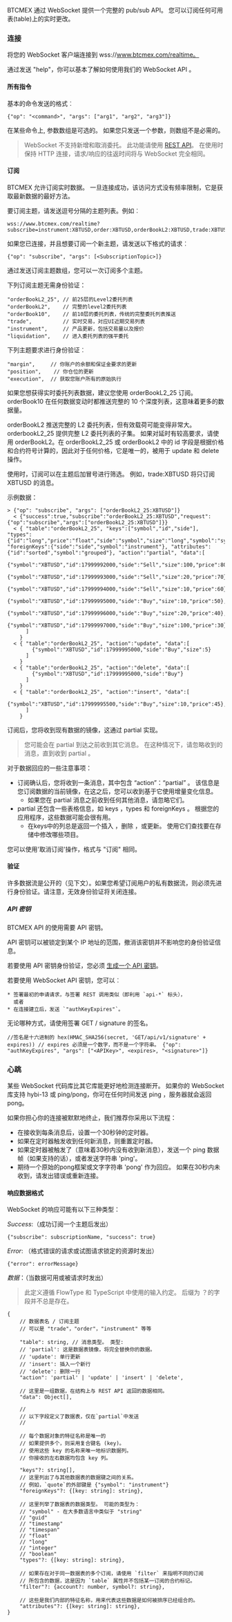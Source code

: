 BTCMEX 通过 WebSocket 提供一个完整的 pub/sub API。 您可以订阅任何可用表(table)上的实时更改。

### 连接

将您的 WebSocket 客户端连接到 wss://www.btcmex.com/realtime。

通过发送 "help"，你可以基本了解如何使用我们的 WebSocket API 。

#### 所有指令

基本的命令发送的格式︰

```
{"op": "<command>", "args": ["arg1", "arg2", "arg3"]}
```

在某些命令上, 参数数组是可选的。 如果您只发送一个参数，则数组不是必需的。

> WebSocket 不支持新增和取消委托。 此功能请使用 [REST API](#https://github.com/btcmex/api-connectors/tree/master/official-http)。 在使用时保持 HTTP 连接，请求/响应的往返时间将与 WebSocket 完全相同。

#### 订阅

BTCMEX 允许订阅实时数据。 一旦连接成功，该访问方式没有频率限制，它是获取最新数据的最好方法。

要订阅主题，请发送逗号分隔的主题列表。例如︰ 

```
wss://www.btcmex.com/realtime?subscribe=instrument:XBTUSD,order:XBTUSD,orderBookL2:XBTUSD,trade:XBTUSD,liquidation:XBTUSD
```

如果您已连接，并且想要订阅一个新主题，请发送以下格式的请求︰

```
{"op": "subscribe", "args": [<SubscriptionTopic>]}
```

通过发送订阅主题数组，您可以一次订阅多个主题。

下列订阅主题无需身份验证：

  ```
  "orderBookL2_25", // 前25层的Level2委托列表 
  "orderBookL2",    // 完整的level2委托列表 
  "orderBook10",    // 前10层的委托列表，传统的完整委托列表推送 
  "trade",          // 实时交易，对应UI近期交易列表 
  "instrument",     // 产品更新，包括交易量以及报价 
  "liquidation",    // 进入委托列表的强平委托
  ```

下列主题要求进行身份验证︰

  ```
  "margin",     // 你账户的余额和保证金要求的更新 
  "position",    // 你仓位的更新 
  "execution",  // 获取您账户所有的原始执行 
  ```

如果您想获得实时委托列表数据，建议您使用 orderBookL2_25 订阅。 orderBook10 在任何数据变动时都推送完整的 10 个深度列表，这意味着更多的数据量。 

orderBookL2 推送完整的 L2 委托列表，但有效载荷可能变得非常大。 orderbookL2_25 提供完整 L2 委托列表的子集。 如果对延时有较高要求，请使用 orderBookL2。在 orderBookL2_25 或 orderBookL2 中的 id 字段是根据价格和合约符号计算的，因此对于任何价格，它是唯一的，被用于 update 和 delete 操作。

使用时，订阅可以在主题后加冒号进行筛选。 例如，trade:XBTUSD 将只订阅 XBTUSD 的消息。

示例数据：

```
> {"op": "subscribe", "args": ["orderBookL2_25:XBTUSD"]}
  < {"success":true,"subscribe":"orderBookL2_25:XBTUSD","request":{"op":"subscribe","args":["orderBookL2_25:XBTUSD"]}}
  < { "table":"orderBookL2_25", "keys":["symbol","id","side"], "types":{"id":"long","price":"float","side":"symbol","size":"long","symbol":"symbol"} "foreignKeys":{"side":"side","symbol":"instrument"}, "attributes":{"id":"sorted","symbol":"grouped"}, "action":"partial", "data":[
        {"symbol":"XBTUSD","id":17999992000,"side":"Sell","size":100,"price":80},
        {"symbol":"XBTUSD","id":17999993000,"side":"Sell","size":20,"price":70},
        {"symbol":"XBTUSD","id":17999994000,"side":"Sell","size":10,"price":60},
        {"symbol":"XBTUSD","id":17999995000,"side":"Buy","size":10,"price":50},
        {"symbol":"XBTUSD","id":17999996000,"side":"Buy","size":20,"price":40},
        {"symbol":"XBTUSD","id":17999997000,"side":"Buy","size":100,"price":30}
      ]
    }
  < { "table":"orderBookL2_25", "action":"update", "data":[
        {"symbol":"XBTUSD","id":17999995000,"side":"Buy","size":5}
      ]
    }
  < { "table":"orderBookL2_25", "action":"delete", "data":[
        {"symbol":"XBTUSD","id":17999995000,"side":"Buy"}
      ]
    }
  < { "table":"orderBookL2_25", "action":"insert", "data":[
        {"symbol":"XBTUSD","id":17999995500,"side":"Buy","size":10,"price":45},
      ]
    }
```

订阅后，您将收到现有数据的镜像，这通过 partial 实现。

> 您可能会在 partial 到达之前收到其它消息。 在这种情况下，请忽略收到的消息，直到收到 partial 。

对于数据回应的一些注意事项：

- 订阅确认后，您将收到一条消息，其中包含 “action”：“partial” 。 该信息是您订阅数据的当前镜像，在这之后，您可以收到基于它使用增量变化信息。
  - 如果您在 partial 消息之前收到任何其他消息，请忽略它们。
- partial 还包含一些表格信息，如 keys ，types 和 foreignKeys 。 根据您的应用程序，这些数据可能会很有用。
  - 在keys中的列总是返回一个插入 ，删除 ，或更新。 使用它们查找要在存储中修改哪些项目。

您可以使用'取消订阅'操作，格式与 "订阅" 相同。

#### 验证

许多数据流是公开的（见下文）。如果您希望订阅用户的私有数据流，则必须先进行身份验证。请注意，无效身份验证将关闭连接。

##### API 密钥

BTCMEX API 的使用需要 API 密钥。

API 密钥可以被锁定到某个 IP 地址的范围，撤消该密钥并不影响您的身份验证信息。

若要使用 API 密钥身份验证，您必须 [生成一个 API 密钥](#https://www.btcmex.com)。

若要使用 WebSocket API 密钥，您可以︰

```
* 签署最初的申请请求，与签署 REST 调用类似（即利用 `api-*` 标头），
  或者
* 在连接建立后，发送 `"authKeyExpires"`。
```

无论哪种方式，请使用签署 GET / signature 的签名。 

```
//签名是十六进制的 hex(HMAC_SHA256(secret, 'GET/api/v1/signature' + expires)) // expires 必须是一个数字，而不是一个字符串。 {"op": "authKeyExpires", "args": ["<APIKey>", <expires>, "<signature>"]}
```

### 心跳

某些 WebSocket 代码库比其它库能更好地检测连接断开。 如果你的 WebSocket 库支持 hybi-13 或 ping/pong，你可在任何时间发送 ping ，服务器就会返回pong。

如果你担心你的连接被默默地终止，我们推荐你采用以下流程：

  - 在接收到每条消息后，设置一个30秒钟的定时器。
  - 如果在定时器触发收到任何新消息，则重置定时器。
  - 如果定时器被触发了（意味着30秒内没有收到新消息），发送一个 ping 数据帧（如果支持的话），或者发送字符串 'ping'。
  - 期待一个原始的pong框架或文字字符串 'pong' 作为回应。 如果在30秒内未收到，请发出错误或重新连接。

#### 响应数据格式

WebSocket 的响应可能有以下三种类型：

*Success*:（成功订阅一个主题后发出）

```
{"subscribe": subscriptionName, "success": true}
```

*Error*: （格式错误的请求或试图请求锁定的资源时发出）

```
{"error": errorMessage}
```

*数据*：（当数据可用或被请求时发出）

> 此定义遵循 FlowType 和 TypeScript 中使用的输入约定。 后缀为 ？的字段并不总是存在。 

```
{ 
	// 数据表名 / 订阅主题 
	// 可以是 "trade"，"order"，"instrument" 等等 
	
	"table": string, // 消息类型。 类型: 
	// 'partial': 这是数据表镜像，将完全替换你的数据。 
	// 'update': 单行更新 
	// 'insert': 插入一个新行 
	// 'delete': 删除一行 
	"action": 'partial' | 'update' | 'insert' | 'delete', 
	
	// 这里是一组数据，在结构上与 REST API 返回的数据相同。 
	"data": Object[], 
	
	// 
	// 以下字段定义了数据表，仅在`partial`中发送 
	// 
	
	// 每个数据对象的特征名称是唯一的 
	// 如果提供多个，则采用复合键名 (key)。 
	// 使用这些 key 的名称来唯一地标识数据列。  
	// 你接收的左右数据均包含 key 列。 
	
	"keys"?: string[], 
	// 这里列出了与其他数据表的数据键之间的关系。 
	// 例如，`quote`的外部键是 {"symbol": "instrument"} 
	"foreignKeys"?: {[key: string]: string}, 
	
	// 这里列举了数据表的数据类型。 可能的类型为： 
	// "symbol" - 在大多数语言中类似于 "string" 
	// "guid" 
	// "timestamp" 
	// "timespan" 
	// "float" 
	// "long" 
	// "integer" 
	// "boolean" 
	"types"?: {[key: string]: string}, 
	
	// 如果存在对于同一数据表的多个订阅，请使用 `filter` 来指明不同的订阅 
	// 所包含的数据，这是因为 `table` 属性并不包括某一订阅的合约标记。 
	"filter"?: {account?: number, symbol?: string}, 
	
	// 这些是我们内部的特征名称，用来代表这些数据是如何被排序已经组合的。 
	"attributes"?: {[key: string]: string},
}
```